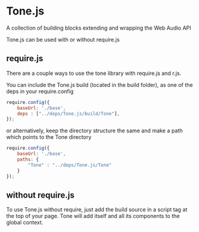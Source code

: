 Tone.js
=========

A collection of building blocks extending and wrapping the Web Audio API


Tone.js can be used with or without require.js

## require.js

There are a couple ways to use the tone library with require.js and r.js. 

You can include the Tone.js build (located in the build folder), as one of the deps in your require.config

```javascript
require.config({
    baseUrl: './base',
    deps : ["../deps/Tone.js/build/Tone"],
});
```

or alternatively, keep the directory structure the same and make a path which points to the Tone directory

```javascript
require.config({
    baseUrl: './base',
    paths: {
        "Tone" : "../deps/Tone.js/Tone"
    }
});
```
## without require.js

To use Tone.js without require, just add the build source in a script tag at the top of your page. Tone will add itself and all its components to the global context. 